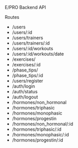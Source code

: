 E/PRO Backend API

Routes

- /users
- /users/:id
- /users/trainers
- /users/trainers/:id
- /users/:id/workouts
- /users/:id/workouts/date
- /exercises/
- /exercises/:id
- /phase_tips/
- /phase_tips/:id
- /users/register
- /auth/login
- /auth/status
- /auth/logout
- /hormones/non_hormonal
- /hormones/triphasic
- /hormones/monophasic
- /hormones/progestin
- /hormones/non_hormonal/:id
- /hormones/triphasic/:id
- /hormones/monophasic/:id
- /hormones/progestin/:id
